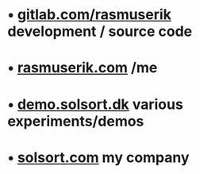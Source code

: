 # • [gitlab.com/rasmuserik](https://gitlab.com/rasmuserik) development / source code
# • [rasmuserik.com](https://rasmuserik.com) /me
# • [demo.solsort.dk](https://demo.solsort.dk) various experiments/demos
# • [solsort.com](https://solsort.com) my company
